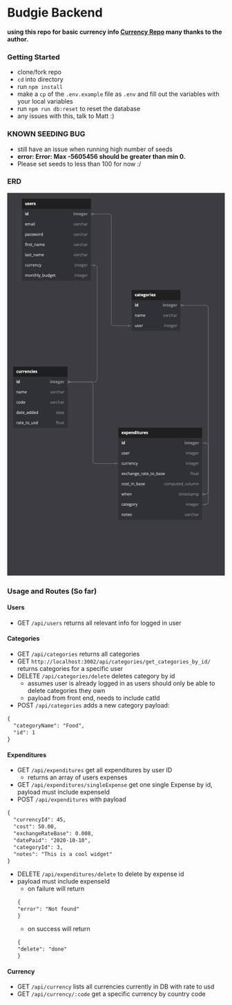 # Budgie Backend

**using this repo for basic currency info [Currency Repo](https://github.com/fawazahmed0/currency-api) many thanks to the author.**

### Getting Started

- clone/fork repo
- `cd` into directory
- run `npm install`
- make a `cp` of the `.env.example` file as `.env` and fill out the variables with your local variables
- run `npm run db:reset` to reset the database
- any issues with this, talk to Matt :)

### KNOWN SEEDING BUG

- still have an issue when running high number of seeds
- **error: Error: Max -5605456 should be greater than min 0.**
- Please set seeds to less than 100 for now :/

### ERD

![ERD Diagram](https://github.com/BrianKendalBucek/budgie-api/blob/main/public/docs/ERD.png?raw=true)

### Usage and Routes (So far)

#### Users

- GET `/api/users` returns all relevant info for logged in user

#### Categories

- GET `/api/categories` returns all categories
- GET `http://localhost:3002/api/categories/get_categories_by_id/` returns categories for a specific user
- DELETE `/api/categories/delete` deletes category by id
  - assumes user is already logged in as users should only be able to delete categories they own
  - payload from front end, needs to include catId
- POST `/api/categories` adds a new category
  payload:

```
{
  "categoryName": "Food",
  "id": 1
}

```

#### Expenditures

- GET `/api/expenditures` get all expenditures by user ID
  - returns an array of users expenses
- GET `/api/expenditures/singleExpense` get one single Expense by id, payload must include expenseId
- POST `/api/expenditures` with payload

```
{
  "currencyId": 45,
  "cost": 50.00,
  "exchangeRateBase": 0.008,
  "datePaid": "2020-10-10",
  "categoryId": 3,
  "notes": "This is a cool widget"
}
```

- DELETE `/api/expenditures/delete` to delete by expense id
- payload must include expenseId
  - on failure will return
  ```
  {
  "error": "Not found"
  }
  ```
  - on success will return
  ```
  {
  "delete": "done"
  }
  ```

#### Currency

- GET `/api/currency` lists all currencies currently in DB with rate to usd
- GET `/api/currency/:code` get a specific currency by country code
